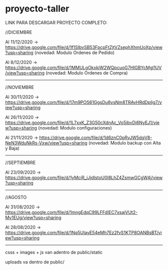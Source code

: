# proyecto-taller

LINK PARA DESCARGAR PROYECTO COMPLETO: 

//DICIEMBRE

Al 11/12/2020 -> https://drive.google.com/file/d/1f1SIbvSB53FpcpFtZjtVZsephXhmUoXp/view?usp=sharing (novedad: Modulo Ordenes de Pedido)

Al 8/12/2020 -> https://drive.google.com/file/d/1MMULgOkxkiW2WQpcuoG7HlGBYcMgl1UV/view?usp=sharing (novedad: Modulo Ordenes de Compra)

-----------------------------------------------------------------------------------------------------------------------------------------------------------------------------------
//NOVIEMBRE

Al 30/11/2020 -> https://drive.google.com/file/d/17m9POS61GgsDu6ysNm8TRAvHRdDplig7/view?usp=sharing

Al 26/11/2020 -> https://drive.google.com/file/d/1L7xxK_Z3G50cXdnAc_Vo5ibvDi6NyEJ1/view?usp=sharing (novedad: Modulo configuraciones)

Al 21/11/2020 -> https://drive.google.com/file/d/1d6znC0pRvJW5dqV8-NeN3WduNkRs-Vxw/view?usp=sharing (novedad: Modulo backup con Alta y Baja)

-----------------------------------------------------------------------------------------------------------------------------------------------------------------------------------
//SEPTIEMBRE

Al 23/09/2020 -> https://drive.google.com/file/d/1yMciR_iJjdlstoU0l8LhZ4ZsmwGCgW4j/view?usp=sharing

-----------------------------------------------------------------------------------------------------------------------------------------------------------------------------------
//AGOSTO

Al 31/08/2020 -> https://drive.google.com/file/d/1mngEdqC99LFFdIEC7xsajVUt2-Mv1EUg/view?usp=sharing

Al 28/08/2020 -> https://drive.google.com/file/d/1Nq5UIayE54eMh7Ez2fvS1KTP8OANBsBT/view?usp=sharing

-----------------------------------------------------------------------------------------------------------------------------------------------------------------------------------

csss + images + js van adentro de public/static

uploads va dentro de public/

